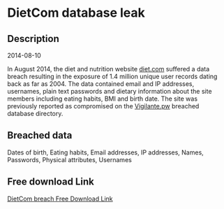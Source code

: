 # DietCom database leak

## Description

2014-08-10

In August 2014, the diet and nutrition website <a href="https://diet.com/" target="_blank" rel="noopener">diet.com</a> suffered a data breach resulting in the exposure of 1.4 million unique user records dating back as far as 2004. The data contained email and IP addresses, usernames, plain text passwords and dietary information about the site members including eating habits, BMI and birth date. The site was previously reported as compromised on the <a href="https://vigilante.pw/" target="_blank" rel="noopener">Vigilante.pw</a> breached database directory.

## Breached data

Dates of birth, Eating habits, Email addresses, IP addresses, Names, Passwords, Physical attributes, Usernames

## Free download Link

[DietCom breach Free Download Link](https://tinyurl.com/2b2k277t)
